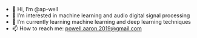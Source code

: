 - 👋 Hi, I’m @ap-well
- 👀 I’m interested in machine learning and audio digital signal processing
- 🌱 I’m currently learning machine learning and deep learning techniques 
- 📫 How to reach me: powell.aaron.2019@gmail.com

<!---
ap-well/ap-well is a ✨ special ✨ repository because its `README.md` (this file) appears on your GitHub profile.
You can click the Preview link to take a look at your changes.
--->

